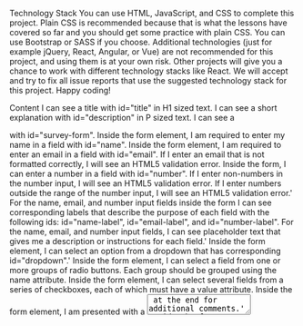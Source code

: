 Technology Stack
You can use HTML, JavaScript, and CSS to complete this project. Plain CSS is recommended because that is what the lessons have covered so far and you should get some practice with plain CSS. You can use Bootstrap or SASS if you choose. Additional technologies (just for example jQuery, React, Angular, or Vue) are not recommended for this project, and using them is at your own risk. Other projects will give you a chance to work with different technology stacks like React. We will accept and try to fix all issue reports that use the suggested technology stack for this project. Happy coding!

Content
  I can see a title with id="title" in H1 sized text.
  I can see a short explanation with id="description" in P sized text.
  I can see a <form> with id="survey-form".
  Inside the form element, I am required to enter my name in a field with id="name".
  Inside the form element, I am required to enter an email in a field with id="email".
  If I enter an email that is not formatted correctly, I will see an HTML5 validation error.
  Inside the form, I can enter a number in a field with id="number".
  If I enter non-numbers in the number input, I will see an HTML5 validation error.
  If I enter numbers outside the range of the number input, I will see an HTML5 validation error.'
  For the name, email, and number input fields inside the form I can see corresponding labels that describe the purpose of each field with the following ids: id="name-label",       id="email-label", and id="number-label".
  For the name, email, and number input fields, I can see placeholder text that gives me a description or instructions for each field.'
  Inside the form element, I can select an option from a dropdown that has corresponding id="dropdown".'
  Inside the form element, I can select a field from one or more groups of radio buttons. Each group should be grouped using the name attribute.
  Inside the form element, I can select several fields from a series of checkboxes, each of which must have a value attribute.
  Inside the form element, I am presented with a <textarea> at the end for additional comments.'
  Inside the form element, I am presented with a button with id="submit" to submit all my inputs.
Completed Project
  
  
  You can my project at:
  
         
  https://reymijares.github.io/survey_form/
